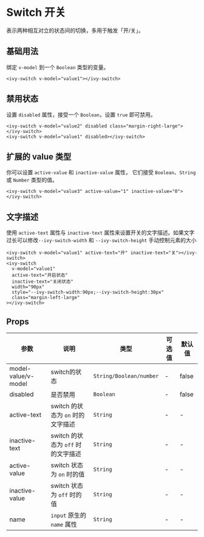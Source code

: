 # Switch 开关

表示两种相互对立的状态间的切换，多用于触发「开/关」。

## 基础用法

绑定 `v-model` 到一个 `Boolean` 类型的变量。

<div class="demo-block">
<ivy-switch v-model="value1"></ivy-switch>
</div>

```vue
<ivy-switch v-model="value1"></ivy-switch>
```

## 禁用状态

设置 `disabled` 属性，接受一个 `Boolean`，设置 `true` 即可禁用。

<div class="demo-block">
<ivy-switch v-model="value2" disabled class="margin-right-large"></ivy-switch>
<ivy-switch v-model="value1" disabled></ivy-switch>
</div>

```vue
<ivy-switch v-model="value2" disabled class="margin-right-large"></ivy-switch>
<ivy-switch v-model="value1" disabled></ivy-switch>
```

## 扩展的 value 类型

你可以设置 `active-value` 和 `inactive-value` 属性， 它们接受 `Boolean`、`String` 或 `Number` 类型的值。

<div class="demo-block">
<ivy-switch v-model="value3" active-value="1" inactive-value="0"></ivy-switch>
</div>

```vue
<ivy-switch v-model="value3" active-value="1" inactive-value="0"></ivy-switch>
```

## 文字描述

使用 `active-text` 属性与 `inactive-text` 属性来设置开关的文字描述。如果文字过长可以修改`--ivy-switch-width` 和 `--ivy-switch-height` 手动控制元素的大小

<div class="demo-block">
<ivy-switch v-model="value1" active-text="开" inactive-text="关"></ivy-switch>
<ivy-switch v-model="value1" active-text="开启状态" inactive-text="关闭状态" width="90px" style="--ivy-switch-width:90px;--ivy-switch-height:30px" class="margin-left-large"></ivy-switch>
</div>

```vue
<ivy-switch v-model="value1" active-text="开" inactive-text="关"></ivy-switch>
<ivy-switch
  v-model="value1"
  active-text="开启状态"
  inactive-text="关闭状态"
  width="90px"
  style="--ivy-switch-width:90px;--ivy-switch-height:30px"
  class="margin-left-large"
></ivy-switch>
```

<script setup>
import { ref } from 'vue'

const value1 = ref(true);
const value2 = ref(false);
const value3 = ref('1');
</script>

## Props

| 参数                | 说明                               | 类型                    | 可选值 | 默认值 |
| ------------------- | ---------------------------------- | ----------------------- | ------ | ------ |
| model-value/v-model | switch的状态                       | `String/Boolean/number` | -      | false  |
| disabled            | 是否禁用                           | `Boolean`               | -      | false  |
| active-text         | switch 的状态为 `on` 时的文字描述  | `String`                | -      | -      |
| inactive-text       | switch 的状态为 `off` 时的文字描述 | `String`                | -      | -      |
| active-value        | switch 状态为 `on` 时的值          | `String`                | -      | -      |
| inactive-value      | switch 状态为 `off` 时的值         | `String`                | -      | -      |
| name                | `input` 原生的 `name` 属性         | `String`                | -      | -      |
